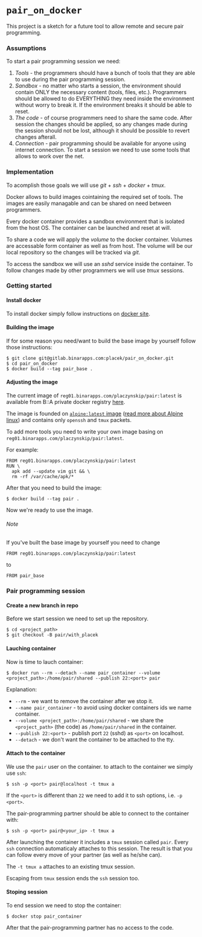 # `pair_on_docker`

This project is a sketch for a future tool to allow remote and secure pair programming.

### Assumptions

To start a pair programming session we need:

1. *Tools* - the programmers should have a bunch of tools that they are able to use during the pair programming session.
2. *Sandbox* - no matter who starts a session, the environment should contain ONLY the necessary content (tools, files, etc.). Programmers should be allowed to do EVERYTHING they need inside the environment without worry to break it. If the environment breaks it should be able to reset.
3. *The code* - of course programmers need to share the same code. After session the changes should be applied, so any changes made during the session should not be lost, although it should be possible to revert changes afterall.
4. *Connection* - pair programming should be available for anyone using internet connection. To start a session we need to use some tools that allows to work over the net.

### Implementation

To acomplish those goals we will use _git_ + _ssh_ + _docker_ + _tmux_.

Docker allows to build images cointaining the required set of tools. The images are easily managable and can be shared on need between programmers.

Every docker container provides a sandbox environment that is isolated from the host OS. The container can be launched and reset at will.

To share a code we will apply the _volume_ to the docker container. Volumes are accessable form container as well as from host. The volume will be our local repository so the changes will be tracked via _git_.

To access the sandbox we will use an _sshd_ service inside the container. To follow changes made by other programmers we will use _tmux_ sessions.

### Getting started

#### Install docker

To install docker simply follow instructions on [docker site](https://store.docker.com/editions/community/docker-ce-desktop-mac?tab=description).

#### Building the image

If for some reason you need/want to build the base image by yourself follow those instructions:

    $ git clone git@gitlab.binarapps.com:placek/pair_on_docker.git
    $ cd pair_on_docker
    $ docker build --tag pair_base .

#### Adjusting the image

The current image of `reg01.binarapps.com/placzynskip/pair:latest` is available from B::A private docker registry [here](http://reg01.binarapps.com/repo/tags/placzynskip%252Fpair).

The image is founded on [`alpine:latest` image](https://hub.docker.com/_/alpine/) ([read more about Alpine linux](https://alpinelinux.org)) and contains only `openssh` and `tmux` packets.

To add more tools you need to write your own image basing on `reg01.binarapps.com/placzynskip/pair:latest`.

For example:

```docker
FROM reg01.binarapps.com/placzynskip/pair:latest
RUN \
  apk add --update vim git && \
  rm -rf /var/cache/apk/*
```

After that you need to build the image:

    $ docker build --tag pair .

Now we're ready to use the image.

###### Note

If you've built the base image by yourself you need to change

```docker
FROM reg01.binarapps.com/placzynskip/pair:latest
```

to
```docker
FROM pair_base
```

### Pair programming session

#### Create a new branch in repo

Before we start session we need to set up the repository.

    $ cd <project_path>
    $ git checkout -B pair/with_placek

#### Lauching container

Now is time to lauch container:

    $ docker run --rm --detach --name pair_container --volume <project_path>:/home/pair/shared --publish 22:<port> pair

Explanation:
* `--rm` - we want to remove the container after we stop it.
* `--name pair_container` - to avoid using docker containers ids we name container.
* `--volume <project_path>:/home/pair/shared` - we share the `<project_path>` (the code) as `/home/pair/shared` in the container.
* `--publish 22:<port>` - publish port `22` (sshd) as `<port>` on localhost.
* `--detach` - we don't want the container to be attached to the tty.

#### Attach to the container

We use the `pair` user on the container. to attach to the container we simply use `ssh`:

    $ ssh -p <port> pair@localhost -t tmux a

If the `<port>` is different than `22` we need to add it to ssh options, i.e. `-p <port>`.

The pair-programming partner should be able to connect to the container with:

    $ ssh -p <port> pair@<your_ip> -t tmux a

After launching the container it includes a `tmux` session called `pair`. Every `ssh` connection automaticaly attaches to this session. The result is that you can follow every move of your partner (as well as he/she can).

The `-t tmux a` attaches to an existing tmux session.

Escaping from `tmux` session ends the `ssh` session too.

#### Stoping session

To end session we need to stop the container:

    $ docker stop pair_container

After that the pair-programming partner has no access to the code.
